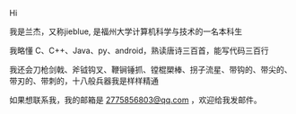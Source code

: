 Hi

我是兰杰，又称jieblue, 是福州大学计算机科学与技术的一名本科生

我略懂 C、C++、Java、py、android，熟读唐诗三百首，能写代码三百行

我还会刀枪剑戟、斧钺钩叉、鞭锏锤抓、镗棍槊棒、拐子流星、带钩的、带尖的、带刃的、带刺的，十八般兵器我是样样精通

如果想联系我，我的邮箱是 2775856803@qq.com ，欢迎给我发邮件。


